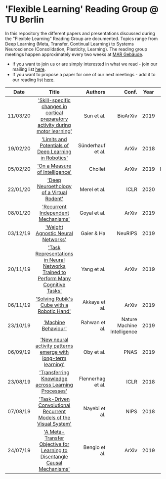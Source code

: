 # 'Flexible Learning' Reading Group @ TU Berlin

In this repository the different papers and presentations discussed during the "Flexible Learning" Reading Group are documented. Topics range from Deep Learning (Meta, Transfer, Continual Learning) to Systems Neuroscience (Consolidation, Plasticity, Learning). The reading group meetings happen approximately every two weeks at [MAR Gebäude](https://goo.gl/maps/aP9coNafVW8MJA7g7).

* If you want to join us or are simply interested in what we read - join our mailing list [here](https://lists.tu-berlin.de/mailman/listinfo/ni-flexible.learning).
* If you want to propose a paper for one of our next meetings - add it to our reading list [here](https://docs.google.com/spreadsheets/d/1YsA_bb9qD5uJkutkYLMeKLegpGBgrkzhY4Awhlliyh0/edit?usp=sharing).


| Date  | Title  | Authors  | Conf.  | Year  | Category  | Presentation | Presenter |
| ------ |:-------------:| -----:| -----:| :-----:|  :-----:| :-----:| :-----:|
|11/03/20 | ['Skill-specific changes in cortical preparatory activity during motor learning'](https://www.biorxiv.org/content/10.1101/2020.01.30.919894v1.full.pdf) | Sun et al. | BioArXiv | 2019 | Motor Learning | [Slides](presentations/13_2019_Sun.pdf) | Joram Keijser |
|19/02/20 | ['Limits and Potentials of Deep Learning in Robotics'](https://arxiv.org/abs/1804.06557) | Sünderhauf et al. | ArXiv | 2018 | Opinion | [Slides](presentations/12_2018_Sünderhauf.pdf) | Aravind Battaje |
| 05/02/20 | ['On a Measure of Intelligence'](https://arxiv.org/abs/1911.01547) | Chollet | ArXiv | 2019 | Intelligence |[Slides](presentations/11_2019_Chollet.pdf)| Heiner Spiess |
| 22/01/20 | ['Deep Neuroethology of a Virtual Rodent'](https://arxiv.org/abs/1911.09451) | Merel et al. | ICLR | 2020 | Neuro-DRL |[Slides](presentations/10_2019_Merel.pdf)| Robert Lange |
| 08/01/20 | ['Recurrent Independent Mechanisms'](https://arxiv.org/abs/1909.10893) | Goyal et al. | ArXiv | 2019 | RNNs + Causality |[Slides](presentations/09_2019_Goyal.pdf)| Nico Roth |
| 03/12/19 | ['Weight Agnostic Neural Networks'](https://arxiv.org/abs/1906.04358) | Gaier & Ha | NeuRIPS | 2019 | Inductive Biases |[Slides](presentations/08_2019_Gaier.pdf)| Adrian Sieler |
| 20/11/19 | ['Task Representations in Neural Networks Trained to Perform Many Cognitive Tasks'](https://www.nature.com/articles/s41593-018-0310-2?WT.feed_name=subjects_neuroscience) | Yang et al. | ArXiv | 2019 | RNNs |[Slides](presentations/07_2019_Yang.pdf)| Filip Vercruysse |
| 06/11/19 | ['Solving Rubik's Cube with a Robotic Hand'](https://arxiv.org/abs/1910.07113) | Akkaya et al. | ArXiv | 2019 | Robotics |[Slides](presentations/06_2019_Akkaya.pdf)| Robert Lange|
| 23/10/19 | ['Machine Behaviour'](https://www.nature.com/articles/s41586-019-1138-y) | Rahwan et al. | Nature Machine Intelligence | 2019 | Opinion |[Slides](presentations/05_2019_Rahwan.pdf)| Robert Lange|
| 06/09/19 | ['New neural activity patterns emerge with long-term learning'](https://www.pnas.org/content/116/30/15210) | Oby et al. | PNAS | 2019 | Neuro |[Slides](presentations/04_2019_Oby.pdf)| Joram Keijser |
| 23/08/19 | ['Transferring Knowledge across Learning Processes'](https://arxiv.org/abs/1812.01054) | Flennerhag et al. | ICLR | 2018 | Meta |[Slides](presentations/03_2019_Flennerhag.pdf)| Robert Lange |
| 07/08/19 | ['Task-Driven Convolutional Recurrent Models of the Visual System'](https://arxiv.org/abs/1807.00053) | Nayebi et al. | NIPS | 2018 | RNNs |[Slides](presentations/02_2018_Nayebi.pdf)| Robert Lange |
| 24/07/19 | ['A Meta-Transfer Objective for Learning to Disentangle Causal Mechanisms'](https://arxiv.org/abs/1901.10912) | Bengio et al. | ArXiv | 2019 | Meta |[Slides](presentations/01_2019_Bengio.pdf)| Robert Lange |

